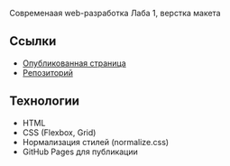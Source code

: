 Современаая web-разработка Лаба 1, верстка макета

## Ссылки
- [Опубликованная страница](https://NeZoX43.github.io/Todo-list/)
- [Репозиторий](https://github.com/NeZoX43/Todo-list/)

## Технологии
- HTML
- CSS (Flexbox, Grid)
- Нормализация стилей (normalize.css)
- GitHub Pages для публикации
